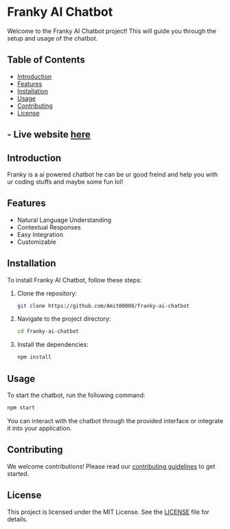 # Franky AI Chatbot

Welcome to the Franky AI Chatbot project! This  will guide you through the setup and usage of the chatbot.

## Table of Contents
- [Introduction](#introduction)
- [Features](#features)
- [Installation](#installation)
- [Usage](#usage)
- [Contributing](#contributing)
- [License](#license)

## - Live website [here](franky.amitfr.tech) 

## Introduction

Franky is a ai powered chatbot he can be ur good freind and help you with ur coding stuffs and maybe some fun lol!

## Features

- Natural Language Understanding
- Contextual Responses
- Easy Integration
- Customizable

## Installation

To install Franky AI Chatbot, follow these steps:

1. Clone the repository:
    ```bash
    git clone https://github.com/Amit00008/franky-ai-chatbot
    ```
2. Navigate to the project directory:
    ```bash
    cd franky-ai-chatbot
    ```
3. Install the dependencies:
    ```bash
    npm install
    ```

## Usage

To start the chatbot, run the following command:
```bash
npm start
```

You can interact with the chatbot through the provided interface or integrate it into your application.

## Contributing

We welcome contributions! Please read our [contributing guidelines](CONTRIBUTING.md) to get started.

## License

This project is licensed under the MIT License. See the [LICENSE](LICENSE) file for details.
